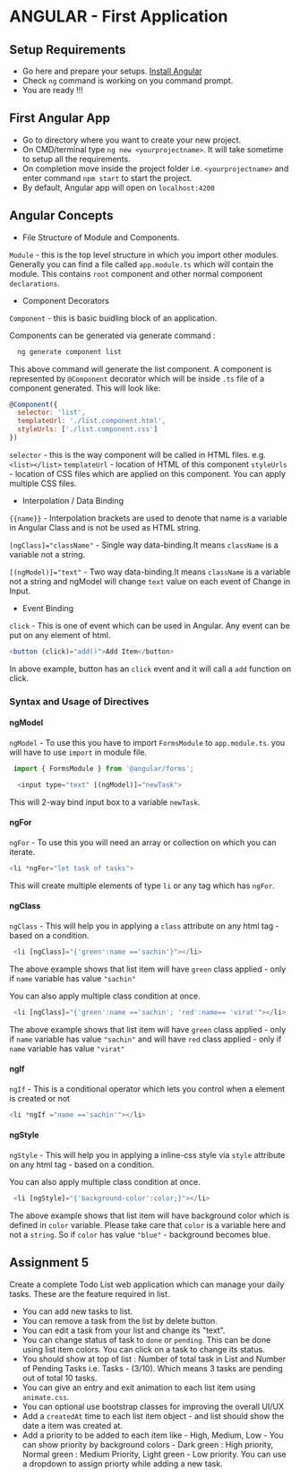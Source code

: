# ANGULAR - First Application

## Setup Requirements

* Go here and prepare your setups. [Install Angular](https://angular.io/guide/quickstart)
* Check `ng` command is working on you command prompt.
* You are ready !!!

## First Angular App

* Go to directory where you want to create your new project.
* On CMD/terminal type `ng new <yourprojectname>`. It will take sometime to setup all the requirements.
* On completion move inside the project folder i.e. `<yourprojectname>` and enter command `npm start` to start the project.
* By default, Angular app will open on `localhost:4200`

## Angular Concepts

* File Structure of Module and Components.

`Module` - this is the top level structure in which you import other modules. Generally you can find a file called `app.module.ts` which will contain the module. This contains `root` component and other normal component `declarations`.

* Component Decorators

`Component` - this is basic buidling block of an application.

Components can be generated via generate command :

```javascript
  ng generate component list
```

This above command will generate the list component.
A component is represented by `@Component` decorator which will be inside `.ts` file of a component generated. This will look like:

```javascript
@Component({
  selector: 'list',
  templateUrl: './list.component.html',
  styleUrls: ['./list.component.css']
})
```

`selector` - this is the way component will be called in HTML files. e.g. `<list></list>`
`templateUrl` - location of HTML of this component
`styleUrls` - location of CSS files which are applied on this component. You can apply multiple CSS files.

* Interpolation / Data Binding

`{{name}}` - Interpolation brackets are used to denote that name is a variable in Angular Class and is not be used as HTML string.

`[ngClass]="className"` - Single way data-binding.It means `className` is a variable not a string.

`[(ngModel)]="text"` - Two way data-binding.It means `className` is a variable not a string and ngModel will change `text` value on each event of Change in Input.

* Event Binding

 `click` - This is one of event which can be used in Angular. Any event can be put on any element of html.

 ```javascript
 <button (click)="add()">Add Item</button>
 ```

 In above example, button has an `click` event and it will call a `add` function on click.

### Syntax and Usage of Directives

#### ngModel

`ngModel` - To use this you have to import `FormsModule` to `app.module.ts`. you will have to use `import` in module file.

```javascript
 import { FormsModule } from '@angular/forms';
```

```javascript
  <input type="text" [(ngModel)]="newTask">
```

This will 2-way bind input box to a variable `newTask`.

#### ngFor

`ngFor` - To use this you will need an array or collection on which you can iterate.

```javascript
<li *ngFor="let task of tasks">
```

This will create multiple elements of type `li` or any tag which has `ngFor`.

#### ngClass

`ngClass` - This will help you in applying a `class` attribute on any html tag - based on a condition.

```javascript
 <li [ngClass]="{'green':name =='sachin'}"></li>
 ```

 The above example shows that list item will have `green` class applied - only if `name` variable has value `"sachin"`

 You can also apply multiple class condition at once.

```javascript
 <li [ngClass]="{'green':name =='sachin'; 'red':name== 'virat'"></li>
 ```

 The above example shows that list item will have `green` class applied - only if `name` variable has value `"sachin"` and will have `red` class applied - only if `name` variable has value `"virat"`

#### ngIf

 `ngIf` - This is a conditional operator which lets you control when a element is created or not

 ```javascript
 <li *ngIf ="name =='sachin'"></li>
 ```

#### ngStyle

`ngStyle` - This will help you in applying a inline-css style via `style` attribute on any html tag - based on a condition.

You can also apply multiple class condition at once.

```javascript
 <li [ngStyle]="{'background-color':color;}"></li>
 ```

 The above example shows that list item will have background color which is defined in `color` variable. Please take care that `color` is a variable here and not a `string`. So if `color` has value `"blue"` - background becomes blue.

## Assignment 5

Create a complete Todo List web application which can manage your daily tasks. These are the feature required in list.

* You can add new tasks to list.
* You can remove a task from the list by delete button.
* You can edit a task from your list and change its "text".
* You can change status of task to `done` or `pending`. This can be done using list item colors. You can click on a task to change its status.
* You should show at top of list : Number of total task in List and Number of Pending Tasks i.e. Tasks - (3/10). Which means 3 tasks are pending out of total 10 tasks.
* You can give an entry and exit animation to each list item using `animate.css`.
* You can optional use bootstrap classes for improving the overall UI/UX
* Add a `createdAt` time to each list item object - and list should show the date a item was created at.
* Add a priority to be added to each item like - High, Medium, Low - You can show priority by background colors - Dark green : High priority, Normal green : Medium Priority, Light green - Low priority. You can use a dropdown to assign priorty while adding a new task.







